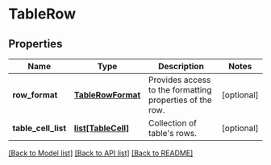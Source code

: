 # TableRow

## Properties
Name | Type | Description | Notes
------------ | ------------- | ------------- | -------------
**row_format** | [**TableRowFormat**](TableRowFormat.md) | Provides access to the formatting properties of the row. | [optional] 
**table_cell_list** | [**list[TableCell]**](TableCell.md) | Collection of table&#39;s rows. | [optional] 

[[Back to Model list]](../README.md#documentation-for-models) [[Back to API list]](../README.md#documentation-for-api-endpoints) [[Back to README]](../README.md)


